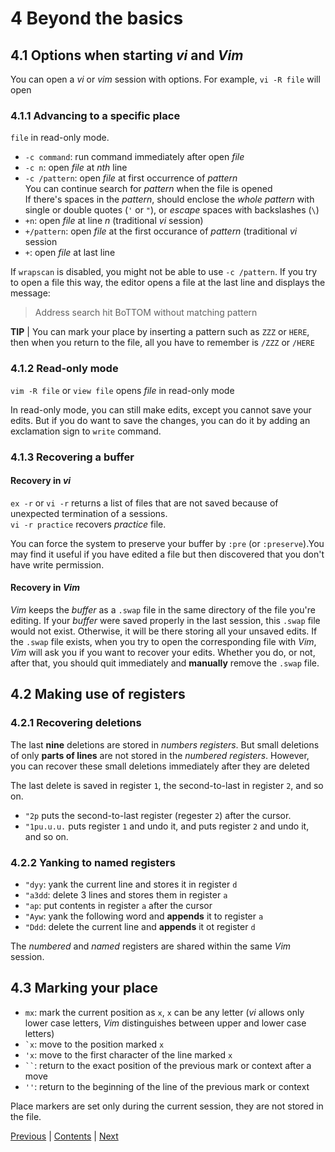 # 4 Beyond the basics
## 4.1 Options when starting *vi* and *Vim*
You can open a *vi* or *vim* session with options. For example, `vi -R file`
will open
### 4.1.1 Advancing to a specific place
`file` in read-only mode.
- `-c command`: run command immediately after open *file*
- `-c n`: open *file* at *nth* line
- `-c /pattern`: open *file* at first occurrence of *pattern*  
    You can continue search for *pattern* when the file is opened  
    If there's spaces in the *pattern*, should enclose the *whole pattern* with
    single or double quotes (`'` or `"`), or *escape* spaces with backslashes
    (`\`)
- `+n`: open *file* at line *n* (traditional *vi* session)
- `+/pattern`: open *file* at the first occurance of *pattern* (traditional *vi*
  session
- `+`: open *file* at last line

If `wrapscan` is disabled, you might not be able to use `-c /pattern`. If you
try to open a file this way, the editor opens a file at the last line and
displays the message:
> Address search hit BoTTOM without matching pattern

**TIP** | You can mark your place by inserting a pattern such as `ZZZ` or
`HERE`, then when you return to the file, all you have to remember is `/ZZZ` or
`/HERE`
### 4.1.2 Read-only mode
`vim -R file` or `view file` opens *file* in read-only mode

In read-only mode, you can still make edits, except you cannot save your edits.
But if you do want to save the changes, you can do it by adding an exclamation
sign to `write` command.
### 4.1.3 Recovering a buffer
#### Recovery in *vi*
`ex -r` or `vi -r` returns a list of files that are not saved because of
unexpected termination of a sessions.  
`vi -r practice` recovers *practice* file.

You can force the system to preserve your buffer by `:pre` (or `:preserve`).You
may find it useful if you have edited a file but then discovered that you don't
have write permission.
#### Recovery in *Vim*
*Vim* keeps the *buffer* as a `.swap` file in the same directory of the file
you're editing. If your *buffer* were saved properly in the last session, this
`.swap` file would not exist. Otherwise, it will be there storing all your
unsaved edits. If the `.swap` file exists, when you try to open the
corresponding file with *Vim*, *Vim* will ask you if you want to recover your
edits. Whether you do, or not, after that, you should quit immediately and
**manually** remove the `.swap` file.
## 4.2 Making use of registers
### 4.2.1 Recovering deletions
The last **nine** deletions are stored in *numbers registers*. But small
deletions of only **parts of lines** are not stored in the *numbered registers*.
However, you can recover these small deletions immediately after they are
deleted

The last delete is saved in register `1`, the second-to-last in register `2`,
and so on.

- `"2p` puts the second-to-last register (regester `2`) after the cursor.
- `"1pu.u.u.` puts register `1` and undo it, and puts register `2` and undo it,
  and so on.
### 4.2.2 Yanking to named registers
- `"dyy`: yank the current line and stores it in register `d`
- `"a3dd`: delete 3 lines and stores them in register `a`
- `"ap`: put contents in register `a` after the cursor
- `"Ayw`: yank the following word and **appends** it to register `a`
- `"Ddd`: delete the current line and **appends** it ot register `d`

The *numbered* and *named* registers are shared within the same *Vim* session.
## 4.3 Marking your place
- `mx`: mark the current position as `x`, `x` can be any letter (*vi* allows
  only lower case letters, *Vim* distinguishes between upper and lower case
  letters)
- <code>&#96;x</code>: move to the position marked `x`
- `'x`: move to the first character of the line marked `x`
- <code>&#96;&#96;</code>: return to the exact position of the previous mark or
  context after a move
- `''`: return to the beginning of the line of the previous mark or context

Place markers are set only during the current session, they are not stored in
the file.

[Previous](Chapter-3.md) | [Contents](../Contents.md) | [Next](./Chapter-5.md)
